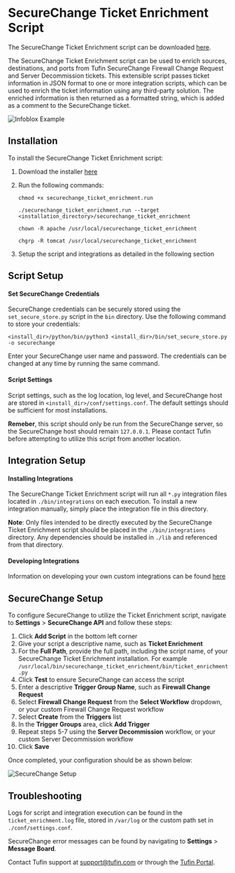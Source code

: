 # SecureChange Ticket Enrichment Script

The SecureChange Ticket Enrichment script can be downloaded [here]().

The SecureChange Ticket Enrichment script can be used to enrich sources, destinations, and ports from Tufin SecureChange Firewall Change Request and Server Decommission tickets.  This extensible script passes ticket information in JSON format to one or more integration scripts, which can be used to enrich the ticket information using any third-party solution.  The enriched information is then returned as a formatted string, which is added as a comment to the SecureChange ticket.

![Infoblox Example](https://raw.githubusercontent.com/jtmoran/SecureChange-Ticket-Enrichment/master/Screenshots/Example%20Results.PNG?raw=true)

## Installation

To install the SecureChange Ticket Enrichment script:

1. Download the installer [here]()
2. Run the following commands:

    `chmod +x securechange_ticket_enrichment.run`
    
    `./securechange_ticket_enrichment.run --target <installation_directory>/securechange_ticket_enrichment`
    
    `chown -R apache /usr/local/securechange_ticket_enrichment`
    
    `chgrp -R tomcat /usr/local/securechange_ticket_enrichment`

3. Setup the script and integrations as detailed in the following section

## Script Setup

#### Set SecureChange Credentials
SecureChange credentials can be securely stored using the `set_secure_store.py` script in the `bin` directory.  Use the following command to store your credentials:

`<install_dir>/python/bin/python3 <install_dir>/bin/set_secure_store.py -o securechange`

Enter your SecureChange user name and password.  The credentials can be changed at any time by running the same command.

#### Script Settings

Script settings, such as the log location, log level, and SecureChange host are stored in `<install_dir>/conf/settings.conf`.  The default settings should be sufficient for most installations.

**Remeber**, this script should only be run from the SecureChange server, so the SecureChange host should remain `127.0.0.1`.  Please contact Tufin before attempting to utilize this script from another location.

## Integration Setup

#### Installing Integrations

The SecureChange Ticket Enrichment script will run all `*.py` integration files located in `./bin/integrations` on each execution.  To install a new integration manually, simply place the integration file in this directory.  

**Note**: Only files intended to be directly executed by the SecureChange Ticket Enrichment script should be placed in the `./bin/integrations` directory. Any dependencies should be installed in `./lib` and referenced from that directory.  

#### Developing Integrations

Information on developing your own custom integrations can be found [here](https://github.com/jtmoran/SecureChange-Ticket-Enrichment/blob/master/Developing%20Integrations.md)

## SecureChange Setup

To configure SecureChange to utilize the Ticket Enrichment script, navigate to **Settings** > **SecureChange API** and follow these steps:

1. Click **Add Script** in the bottom left corner
2. Give your script a descriptive name, such as **Ticket Enrichment**
3. For the **Full Path**, provide the full path, including the script name, of your SecureChange Ticket Enrichment installation.  For example `/usr/local/bin/securechange_ticket_enrichment/bin/ticket_enrichment.py`
4. Click **Test** to ensure SecureChange can access the script
5. Enter a descriptive **Trigger Group Name**, such as **Firewall Change Request**
6. Select **Firewall Change Request** from the **Select Workflow** dropdown, or your custom Firewall Change Request workflow
7. Select **Create** from the **Triggers** list
8. In the **Trigger Groups** area, click **Add Trigger**
9. Repeat steps 5-7 using the **Server Decommission** workflow, or your custom Server Decommission workflow
10. Click **Save**

Once completed, your configuration should be as shown below:

![SecureChange Setup](https://raw.githubusercontent.com/jtmoran/SecureChange-Ticket-Enrichment/master/Screenshots/SecureChange%20Setup.PNG?raw=true)

## Troubleshooting

Logs for script and integration execution can be found in the `ticket_enrichment.log` file, stored in `/var/log` or the custom path set in `./conf/settings.conf`.

SecureChange error messages can be found by navigating to **Settings** > **Message Board**.

Contact Tufin support at <support@tufin.com> or through the [Tufin Portal](https://portal.tufin.com/).

